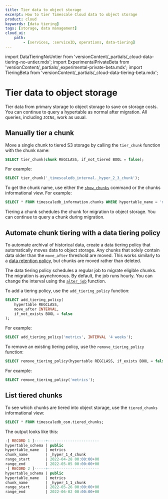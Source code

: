 ```yaml
---
title: Tier data to object storage
excerpt: How to tier Timescale Cloud data to object storage
product: cloud
keywords: [data tiering]
tags: [storage, data management]
cloud_ui:
    path:
        - [services, :serviceID, operations, data-tiering]
---
```


import DataTieringNoUntier from 'versionContent/_partials/_cloud-data-tiering-no-untier.mdx';
import ExperimentalPrivateBeta from 'versionContent/_partials/_experimental-private-beta.mdx';
import TieringBeta from 'versionContent/_partials/_cloud-data-tiering-beta.mdx';

# Tier data to object storage

Tier data from primary storage to object storage to save on storage costs. You
can continue to query a hypertable as normal after migration. All queries,
including `JOIN`s, work as usual.

<ExperimentalPrivateBeta />
<TieringBeta />

## Manually tier a chunk

Move a single chunk to tiered S3 storage by calling the `tier_chunk` function
with the chunk name:

```sql
SELECT tier_chunk(chunk REGCLASS, if_not_tiered BOOL = false);
```

For example:

```sql
SELECT tier_chunk('_timescaledb_internal._hyper_2_3_chunk');
```

To get the chunk name, use either the [`show_chunks`][show_chunks] command or
the chunks informational view. For example:

```sql
SELECT * FROM timescaledb_information.chunks WHERE hypertable_name = 'metrics';
```

Tiering a chunk schedules the chunk for migration to object storage. You can
continue to query a chunk during migration.

<DataTieringNoUntier />

## Automate chunk tiering with a data tiering policy

To automate archival of historical data, create a data tiering policy that
automatically moves data to object storage. Any chunks that solely contain data
older than the `move_after` threshold are moved. This works similarly to a [data
retention policy][data-retention], but chunks are moved rather than deleted.

The data tiering policy schedules a regular job to migrate eligible chunks. The
migration is asynchronous. By default, the job runs hourly. You can change the
interval using the [`alter_job`][alter_job] function.

To add a tiering policy, use the `add_tiering_policy` function:

```sql
SELECT add_tiering_policy(
    hypertable REGCLASS,
    move_after INTERVAL,
    if_not_exists BOOL = false
);
```

For example:

```sql
SELECT add_tiering_policy('metrics', INTERVAL '4 weeks');
```

To remove an existing tiering policy, use the `remove_tiering_policy` function:

```sql
SELECT remove_tiering_policy(hypertable REGCLASS, if_exists BOOL = false);
```

For example:

```sql
SELECT remove_tiering_policy('metrics');
```

## List tiered chunks

To see which chunks are tiered into object storage, use the `tiered_chunks`
informational view:

```sql
SELECT * FROM timescaledb_osm.tiered_chunks;
```

The output looks like this:

```sql
-[ RECORD 1 ]-----+-----------------------
hypertable_schema | public
hypertable_name   | metrics
chunk_name        | _hyper_1_4_chunk
range_start       | 2022-04-28 00:00:00+00
range_end         | 2022-05-05 00:00:00+00
-[ RECORD 2 ]-----+-----------------------
hypertable_schema | public
hypertable_name   | metrics
chunk_name        | _hyper_1_1_chunk
range_start       | 2022-05-26 00:00:00+00
range_end         | 2022-06-02 00:00:00+00
```

[alter_job]: /api/:currentVersion:/actions/alter_job/
[data-retention]: /timescaledb/:currentVersion:/how-to-guides/data-retention/
[show_chunks]: /api/:currentVersion:/hypertable/show_chunks/
